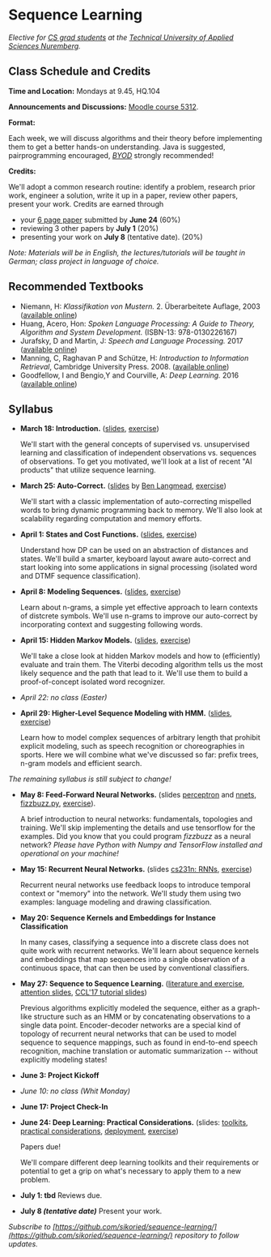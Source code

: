 # Sequence Learning

_Elective for [CS grad students](https://www.th-nuernberg.de/fakultaeten/in/studium/masterstudiengang-informatik/) at the [Technical University of Applied Sciences Nuremberg](https://www.th-nuernberg.de/)._


## Class Schedule and Credits

**Time and Location:** Mondays at 9.45, HQ.104

**Announcements and Discussions:** [Moodle course 5312](https://elearning.ohmportal.de/course/view.php?id=5312).

**Format:** 

Each week, we will discuss algorithms and their theory before implementing them to get a better hands-on understanding.
Java is suggested, pairprogramming encouraged, [_BYOD_](https://en.wikipedia.org/wiki/Bring_your_own_device) strongly recommended!

**Credits:**

We'll adopt a common research routine: identify a problem, research prior work, engineer a solution, write it up in a paper, review other papers, present your work.
Credits are earned through

- your [6 page paper](https://journals.ieeeauthorcenter.ieee.org/create-your-ieee-article/authoring-tools-and-templates/ieee-article-templates/templates-for-transactions/) submitted by **June 24** (60%)
- reviewing 3 other papers by **July 1** (20%)
- presenting your work on **July 8** (tentative date). (20%)

_Note: Materials will be in English, the lectures/tutorials will be taught in German; class project in language of choice._


## Recommended Textbooks

- Niemann, H: _Klassifikation von Mustern._ 2. Überarbeitete Auflage, 2003 ([available online](https://www5.cs.fau.de/fileadmin/Persons/NiemannHeinrich/klassifikation-von-mustern/m00-www.pdf))
- Huang, Acero, Hon: _Spoken Language Processing: A Guide to Theory, Algorithm and System Development._ (ISBN-13: 978-0130226167)
- Jurafsky, D and Martin, J: _Speech and Language Processing._ 2017 ([available online](http://web.stanford.edu/~jurafsky/slp3/))
- Manning, C, Raghavan P and Schütze, H: _Introduction to Information Retrieval_, Cambridge University Press. 2008. ([available online](https://nlp.stanford.edu/IR-book/))
- Goodfellow, I and Bengio,Y and Courville, A: _Deep Learning._ 2016 ([available online](http://www.deeplearningbook.org/))


## Syllabus

- **March 18: Introduction.** ([slides](00/introduction/), [exercise](00/exercise/))

	We'll start with the general concepts of supervised vs. unsupervised learning and classification of independent observations vs. sequences of observations.
	To get you motivated, we'll look at a list of recent "AI products" that utilize sequence learning.

- **March 25: Auto-Correct.** ([slides](http://www.cs.jhu.edu/~langmea/resources/lecture_notes/dp_and_edit_dist.pdf) by [Ben Langmead](http://www.langmead-lab.org/), [exercise](01/autocorrect/))
	
	We'll start with a classic implementation of auto-correcting mispelled words to bring dynamic programming back to memory.
	We'll also look at scalability regarding computation and memory efforts.

- **April 1: States and Cost Functions.** ([slides](02/cost-and-states/slides/), [exercise](02/cost-and-states/))
	
	Understand how DP can be used on an abstraction of distances and states.
	We'll build a smarter, keyboard layout aware auto-correct and start looking into some applications in signal processing (isolated word and DTMF sequence classification).

- **April 8: Modeling Sequences.** ([slides](03-ngrams/sv-lm.pdf), [exercise](03/ngrams/))
	
	Learn about n-grams, a simple yet effective approach to learn contexts of distcrete symbols.
	We'll use n-grams to improve our auto-correct by incorporating context and suggesting following words.

- **April 15: Hidden Markov Models.** ([slides](04-hmms/hmm.pdf), [exercise](04/hmms/))
	
	We'll take a close look at hidden Markov models and how to (efficiently) evaluate and train them.
	The Viterbi decoding algorithm tells us the most likely sequence and the path that lead to it.
	We'll use them to build a proof-of-concept isolated word recognizer.

- _April 22: no class (Easter)_

- **April 29: Higher-Level Sequence Modeling with HMM.** ([slides](05-decoding/decoding.pdf), [exercise](05/decoding/))
	
	Learn how to model complex sequences of arbitrary length that prohibit explicit modeling, such as speech recognition or choreographies in sports.
	Here we will combine what we've discussed so far: prefix trees, n-gram models and efficient search.

_The remaining syllabus is still subject to change!_

- **May 8: Feed-Forward Neural Networks.** (slides [perceptron](06-nnets/sl-perceptron.pdf) and [nnets](06-nnets/sl-mlp.pdf), [fizzbuzz.py](06-nnets/fizzbuzz.tf), [exercise](06/nnets/)).
	
	A brief introduction to neural networks: fundamentals, topologies and training.
	We'll skip implementing the details and use tensorflow for the examples. Did you know that you could program _fizzbuzz_ as a neural network?
	_Please have Python with Numpy and TensorFlow installed and operational on your machine!_

- **May 15: Recurrent Neural Networks.** (slides [cs231n: RNNs](07-rnns/cs231n_2018_lecture10_excerpts.pdf), [exercise](07/rnns/))
	
	Recurrent neural networks use feedback loops to introduce temporal context or "memory" into the network.
	We'll study them using two examples: language modeling and drawing classification.

- **May 20: Sequence Kernels and Embeddings for Instance Classification**

	In many cases, classifying a sequence into a discrete class does not quite work with recurrent networks.
	We'll learn about sequence kernels and embeddings that map sequences into a single observation of a continuous space, that can then be used by conventional classifiers.

- **May 27: Sequence to Sequence Learning.** ([literature and exercise](08/seq2seq/), [attention slides](08-seq2seq/sl-augmented.pdf), [CCL'17 tutorial slides](http://www.cips-cl.org/static/CCL2017/slides/T1_part2.pdf))
	
	Previous algorithms explicitly modeled the sequence, either as a graph-like structure such as an HMM or by concatenating observations to a single data point.
	Encoder-decoder networks are a special kind of topology of recurrent neural networks that can be used to model sequence to sequence mappings, such as found in end-to-end speech recognition, machine translation or automatic summarization -- without explicitly modeling states!

- **June 3: Project Kickoff**

- _June 10: no class (Whit Monday)_

- **June 17: Project Check-In**

- **June 24: Deep Learning: Practical Considerations.** (slides: [toolkits](09/toolkits/slides/), [practical considerations](09/toolkits/practical-considerations/), [deployment](09/toolkits/deployment/), [exercise](09/toolkits/))

	Papers due!
	
	We'll compare different deep learning toolkits and their requirements or potential to get a grip on what's necessary to apply them to a new problem.
	

- **July 1: tbd**
	Reviews due.

- **July 8 _(tentative date)_**
	Present your work.


_Subscribe to [https://github.com/sikoried/sequence-learning/](https://github.com/sikoried/sequence-learning/) repository to follow updates._
